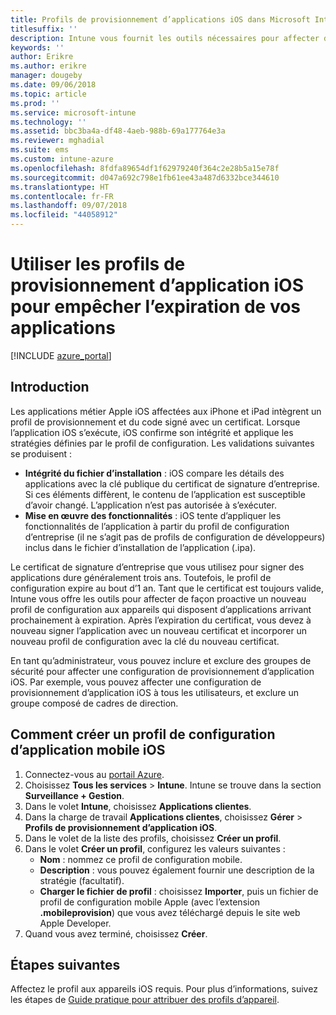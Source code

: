 ```yaml
---
title: Profils de provisionnement d’applications iOS dans Microsoft Intune
titlesuffix: ''
description: Intune vous fournit les outils nécessaires pour affecter de manière proactive un nouveau profil de provisionnement aux appareils dont les applications arrivent à expiration.
keywords: ''
author: Erikre
ms.author: erikre
manager: dougeby
ms.date: 09/06/2018
ms.topic: article
ms.prod: ''
ms.service: microsoft-intune
ms.technology: ''
ms.assetid: bbc3ba4a-df48-4aeb-988b-69a177764e3a
ms.reviewer: mghadial
ms.suite: ems
ms.custom: intune-azure
ms.openlocfilehash: 8fdfa89654df1f62979240f364c2e28b5a15e78f
ms.sourcegitcommit: d047a692c798e1fb61ee43a487d6332bce344610
ms.translationtype: HT
ms.contentlocale: fr-FR
ms.lasthandoff: 09/07/2018
ms.locfileid: "44058912"
---
```

# <a name="use-ios-app-provisioning-profiles-to-prevent-your-apps-from-expiring"></a>Utiliser les profils de provisionnement d’application iOS pour empêcher l’expiration de vos applications

[!INCLUDE [azure_portal](./includes/azure_portal.md)]

## <a name="introduction"></a>Introduction

Les applications métier Apple iOS affectées aux iPhone et iPad intègrent un profil de provisionnement et du code signé avec un certificat. Lorsque l’application iOS s’exécute, iOS confirme son intégrité et applique les stratégies définies par le profil de configuration. Les validations suivantes se produisent :

- **Intégrité du fichier d’installation** : iOS compare les détails des applications avec la clé publique du certificat de signature d’entreprise. Si ces éléments diffèrent, le contenu de l’application est susceptible d’avoir changé. L’application n’est pas autorisée à s’exécuter.
- **Mise en œuvre des fonctionnalités** : iOS tente d’appliquer les fonctionnalités de l’application à partir du profil de configuration d’entreprise (il ne s’agit pas de profils de configuration de développeurs) inclus dans le fichier d’installation de l’application (.ipa).


Le certificat de signature d’entreprise que vous utilisez pour signer des applications dure généralement trois ans. Toutefois, le profil de configuration expire au bout d’1 an. Tant que le certificat est toujours valide, Intune vous offre les outils pour affecter de façon proactive un nouveau profil de configuration aux appareils qui disposent d’applications arrivant prochainement à expiration.
Après l’expiration du certificat, vous devez à nouveau signer l’application avec un nouveau certificat et incorporer un nouveau profil de configuration avec la clé du nouveau certificat.

En tant qu’administrateur, vous pouvez inclure et exclure des groupes de sécurité pour affecter une configuration de provisionnement d’application iOS. Par exemple, vous pouvez affecter une configuration de provisionnement d’application iOS à tous les utilisateurs, et exclure un groupe composé de cadres de direction.

## <a name="how-to-create-an-ios-mobile-app-provisioning-profile"></a>Comment créer un profil de configuration d’application mobile iOS

1. Connectez-vous au [portail Azure](https://portal.azure.com).
2. Choisissez **Tous les services** > **Intune**. Intune se trouve dans la section **Surveillance + Gestion**.
3. Dans le volet **Intune**, choisissez **Applications clientes**.
1.  Dans la charge de travail **Applications clientes**, choisissez **Gérer** > **Profils de provisionnement d’application iOS**.
2.  Dans le volet de la liste des profils, choisissez **Créer un profil**.
3. Dans le volet **Créer un profil**, configurez les valeurs suivantes :
    - **Nom** : nommez ce profil de configuration mobile.
    - **Description** : vous pouvez également fournir une description de la stratégie (facultatif).
    - **Charger le fichier de profil** : choisissez **Importer**, puis un fichier de profil de configuration mobile Apple (avec l’extension **.mobileprovision**) que vous avez téléchargé depuis le site web Apple Developer.
4. Quand vous avez terminé, choisissez **Créer**.

## <a name="next-steps"></a>Étapes suivantes

Affectez le profil aux appareils iOS requis. Pour plus d’informations, suivez les étapes de [Guide pratique pour attribuer des profils d’appareil](device-profile-assign.md).
